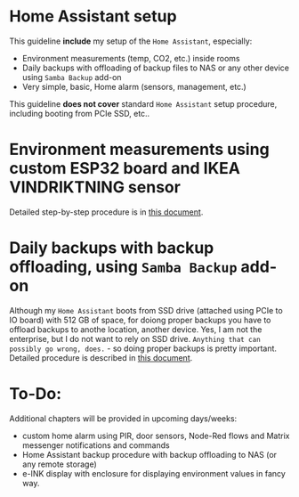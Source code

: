 # Home Assistant setup

This guideline **include** my setup of the `Home Assistant`, especially:
- Environment measurements (temp, CO2, etc.) inside rooms
- Daily backups with offloading of backup files to NAS or any other device using `Samba Backup` add-on
- Very simple, basic, Home alarm (sensors, management, etc.)


This guideline **does not cover** standard `Home Assistant` setup procedure, including booting from PCIe SSD, etc..
 
# Environment measurements using custom ESP32 board and IKEA VINDRIKTNING sensor

Detailed step-by-step procedure is in [this document](./laskakit-vindriktning.md).

# Daily backups with backup offloading, using `Samba Backup` add-on

Although my `Home Assistant` boots from SSD drive (attached using PCIe to IO board) with 512 GB of space, for doiong proper backups you have to offload backups to anothe location, another device. Yes, I am not the enterprise, but I do not want to rely on SSD drive. `Anything that can possibly go wrong, does.` - so doing proper backups is pretty important. Detailed procedure is described in [this document](./backup-offloading-samba.md).

# To-Do:

Additional chapters will be provided in upcoming days/weeks:

- custom home alarm using PIR, door sensors, Node-Red flows and Matrix messenger notifications and commands
- Home Assistant backup procedure with backup offloading to NAS (or any remote storage)
- e-INK display with enclosure for displaying environment values in fancy way.